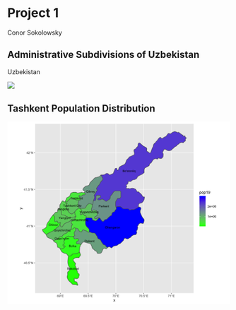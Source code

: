 # Project 1

Conor Sokolowsky

## Administrative Subdivisions of Uzbekistan

Uzbekistan

![](UzbekistanBoundaries.png)

## Tashkent Population Distribution

![](tashkent_pop19.png)

